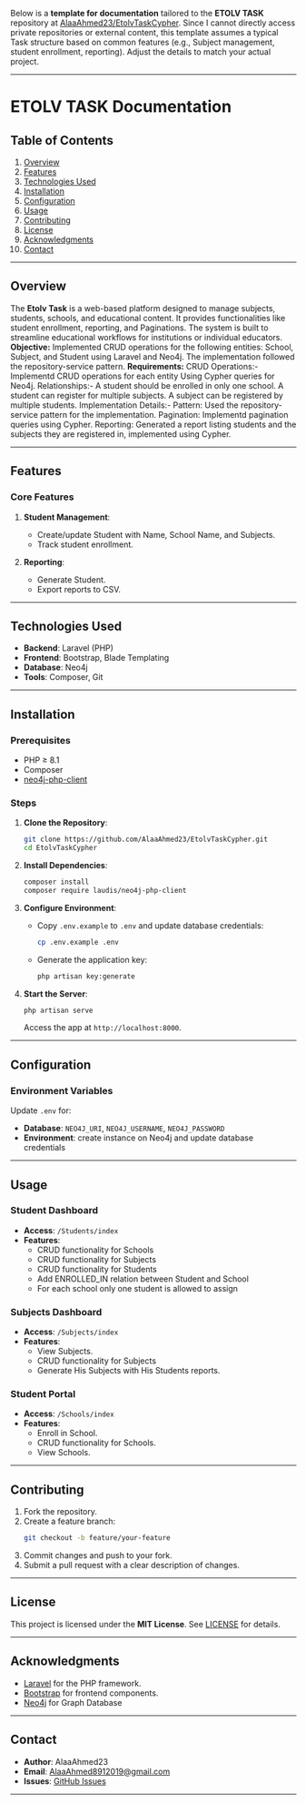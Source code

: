 Below is a **template for documentation** tailored to the **ETOLV TASK** repository at [AlaaAhmed23/EtolvTaskCypher](https://github.com/AlaaAhmed23/EtolvTaskCypher). Since I cannot directly access private repositories or external content, this template assumes a typical Task structure based on common features (e.g., Subject management, student enrollment, reporting). Adjust the details to match your actual project.

---

# ETOLV TASK Documentation

## Table of Contents
1. [Overview](#overview)
2. [Features](#features)
3. [Technologies Used](#technologies-used)
4. [Installation](#installation)
5. [Configuration](#configuration)
6. [Usage](#usage)
7. [Contributing](#contributing)
8. [License](#license)
9. [Acknowledgments](#acknowledgments)
10. [Contact](#contact)

---

## Overview
The **Etolv Task** is a web-based platform designed to manage subjects, students, schools, and educational content. It provides functionalities like student enrollment, reporting, and Paginations. The system is built to streamline educational workflows for institutions or individual educators.
**Objective:** Implemented CRUD operations for the following entities: School, Subject, and Student using Laravel and Neo4j. 
The implementation followed the repository-service pattern.
**Requirements:**
CRUD Operations:-
Implementd CRUD operations for each entity Using Cypher queries for Neo4j.
Relationships:-
A student should be enrolled in only one school.
A student can register for multiple subjects.
A subject can be registered by multiple students.
Implementation Details:-
Pattern: Used the repository-service pattern for the implementation.
Pagination: Implementd pagination queries using Cypher.
Reporting:
Generated a report listing students and the subjects they are registered in, implemented using Cypher.

---

## Features
### Core Features
1. **Student Management**:
   - Create/update Student with Name, School Name, and Subjects.
   - Track student enrollment.

2. **Reporting**:
   - Generate Student.
   - Export reports to CSV.


---

## Technologies Used
- **Backend**: Laravel (PHP)
- **Frontend**: Bootstrap, Blade Templating
- **Database**: Neo4j
- **Tools**: Composer, Git

---

## Installation
### Prerequisites
- PHP ≥ 8.1
- Composer
- [neo4j-php-client](https://github.com/neo4j-php/neo4j-php-client)

### Steps
1. **Clone the Repository**:
   ```bash
   git clone https://github.com/AlaaAhmed23/EtolvTaskCypher.git
   cd EtolvTaskCypher
   ```

2. **Install Dependencies**:
   ```bash
   composer install
   composer require laudis/neo4j-php-client
   ```

3. **Configure Environment**:
   - Copy `.env.example` to `.env` and update database credentials:
     ```bash
     cp .env.example .env
     ```
   - Generate the application key:
     ```bash
     php artisan key:generate
     ```

6. **Start the Server**:
   ```bash
   php artisan serve
   ```
   Access the app at `http://localhost:8000`.

---

## Configuration
### Environment Variables
Update `.env` for:
- **Database**: `NEO4J_URI`, `NEO4J_USERNAME`, `NEO4J_PASSWORD`
- **Environment**: create instance on Neo4j and update database credentials
---

## Usage
### Student Dashboard
- **Access**: `/Students/index`
- **Features**:
  - CRUD functionality for Schools
  - CRUD functionality for Subjects
  - CRUD functionality for Students
  - Add ENROLLED_IN relation between Student and School
  - For each school only one student is allowed to assign

### Subjects Dashboard
- **Access**: `/Subjects/index`
- **Features**:
  - View Subjects.
  - CRUD functionality for Subjects
  - Generate His Subjects with His Students reports.

### Student Portal
- **Access**: `/Schools/index`
- **Features**:
  - Enroll in School.
  - CRUD functionality for Schools.
  - View Schools.

---

## Contributing
1. Fork the repository.
2. Create a feature branch:
   ```bash
   git checkout -b feature/your-feature
   ```
3. Commit changes and push to your fork.
4. Submit a pull request with a clear description of changes.

---

## License
This project is licensed under the **MIT License**. See [LICENSE](LICENSE) for details.

---

## Acknowledgments
- [Laravel](https://laravel.com/) for the PHP framework.
- [Bootstrap](https://getbootstrap.com/) for frontend components.
- [Neo4j](https://neo4j.com/docs/cypher-manual/current/introduction/) for Graph Database

---

## Contact
- **Author**: AlaaAhmed23
- **Email**: AlaaAhmed8912019@gmail.com
- **Issues**: [GitHub Issues](https://github.com/AlaaAhmed23/EtolvTaskCypher/issues)

---
